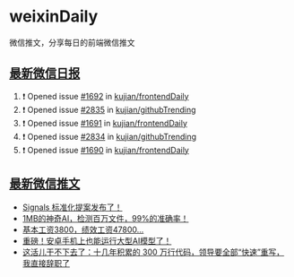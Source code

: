 # weixinDaily
微信推文，分享每日的前端微信推文

## [最新微信日报](https://github.com/kujian/weixinDaily/issues)

<!--START_SECTION:activity-->
1. ❗ Opened issue [#1692](https://github.com/kujian/frontendDaily/issues/1692) in [kujian/frontendDaily](https://github.com/kujian/frontendDaily)
2. ❗ Opened issue [#2835](https://github.com/kujian/githubTrending/issues/2835) in [kujian/githubTrending](https://github.com/kujian/githubTrending)
3. ❗ Opened issue [#1691](https://github.com/kujian/frontendDaily/issues/1691) in [kujian/frontendDaily](https://github.com/kujian/frontendDaily)
4. ❗ Opened issue [#2834](https://github.com/kujian/githubTrending/issues/2834) in [kujian/githubTrending](https://github.com/kujian/githubTrending)
5. ❗ Opened issue [#1690](https://github.com/kujian/frontendDaily/issues/1690) in [kujian/frontendDaily](https://github.com/kujian/frontendDaily)
<!--END_SECTION:activity-->


## [最新微信推文](https://weixin.qdkfweb.cn/)

<!-- BLOG-POST-LIST:START -->
- [Signals 标准化提案发布了！](https://weixin.qdkfweb.cn/42268.html)
- [1MB的神奇AI，检测百万文件，99%的准确率！](https://weixin.qdkfweb.cn/42245.html)
- [基本工资3800，绩效工资47800...](https://weixin.qdkfweb.cn/42250.html)
- [重磅！安卓手机上也能运行大型AI模型了！](https://weixin.qdkfweb.cn/42240.html)
- [这活儿干不下去了：十几年积累的 300 万行代码，领导要全部“快速”重写，我直接辞职了](https://weixin.qdkfweb.cn/42248.html)
<!-- BLOG-POST-LIST:END -->